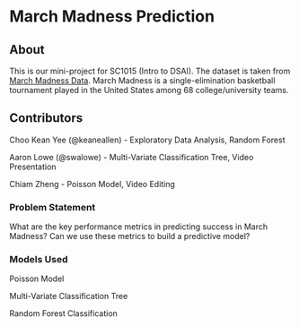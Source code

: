 # March Madness Prediction

## About

This is our mini-project for SC1015 (Intro to DSAI). The dataset is taken from [March Madness Data](https://www.kaggle.com/datasets/nishaanamin/march-madness-data). March Madness is a single-elimination basketball tournament played in the United States among 68 college/university teams. 

## Contributors

Choo Kean Yee (@keaneallen) - Exploratory Data Analysis, Random Forest 

Aaron Lowe (@swalowe) - Multi-Variate Classification Tree, Video Presentation

Chiam Zheng - Poisson Model, Video Editing

### Problem Statement

What are the key performance metrics in predicting success in March Madness? 
Can we use these metrics to build a predictive model?

### Models Used 

Poisson Model

Multi-Variate Classification Tree

Random Forest Classification


